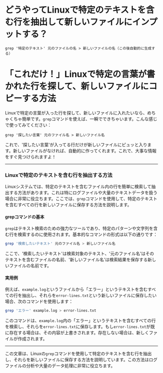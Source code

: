# どうやってLinuxで特定のテキストを含む行を抽出して新しいファイルにインプットする？


```
grep '特定のテキスト' 元のファイルの名 > 新しいファイルの名（この後自動的に生成する）
```
# 「これだけ！」Linuxで特定の言葉が書かれた行を探して、新しいファイルにコピーする方法

Linuxで特定の言葉が入った行を探して、新しいファイルに入れたいなら、めちゃくちゃ簡単です。`grep`コマンドを使えば、一瞬でできちゃいます。こんな感じで使ってみてください：

```
grep '探したい言葉' 元のファイル名 > 新しいファイル名
```

これで、'探したい言葉'が入ってる行だけが新しいファイルにピュッと入ります。新しいファイルがなければ、自動的に作ってくれます。これで、大事な情報をすぐ見つけられますよ！

---

### Linuxで特定のテキストを含む行を抽出する方法

Linuxシステムでは、特定のテキストを含むファイル内の行を簡単に検索して抽出する方法があります。これは特にログファイルや大量のテキストデータを扱う場合に非常に役立ちます。ここでは、`grep`コマンドを使用して、特定のテキストを含むすべての行を新しいファイルに保存する方法を説明します。

#### grepコマンドの基本

`grep`はテキスト検索のための強力なツールであり、特定のパターンや文字列を含む行を検索するのに使用されます。基本的なコマンドの形式は以下の通りです：

```bash
grep '検索したいテキスト' 元のファイル名 > 新しいファイル名
```

ここで、'検索したいテキスト'は検索対象のテキスト、'元のファイル名'はそのテキストを含むファイルの名前、'新しいファイル名'は検索結果を保存する新しいファイルの名前です。

#### 実用例

例えば、`example.log`というファイルから「エラー」というテキストを含むすべての行を抽出し、それらを`error-lines.txt`という新しいファイルに保存したい場合、次のコマンドを使用します：

```bash
grep 'エラー' example.log > error-lines.txt
```

このコマンドは、`example.log`内の「エラー」というテキストを含むすべての行を検索し、それらを`error-lines.txt`に保存します。もし`error-lines.txt`が既に存在する場合は、その内容が上書きされます。存在しない場合は、新しくファイルが作成されます。

---

この文章は、Linuxの`grep`コマンドを使用して特定のテキストを含む行を抽出し、それらを新しいファイルに保存する方法を説明しています。この方法はログファイルの分析や大量のデータ処理に非常に役立ちます。